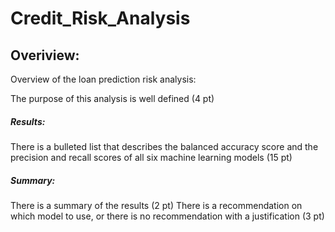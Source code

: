 # Credit_Risk_Analysis
## Overiview:
Overview of the loan prediction risk analysis:

The purpose of this analysis is well defined (4 pt)
##### Results:

There is a bulleted list that describes the balanced accuracy score and the precision and recall scores of all six machine learning models (15 pt)
##### Summary:

There is a summary of the results (2 pt)
There is a recommendation on which model to use, or there is no recommendation with a justification (3 pt)
